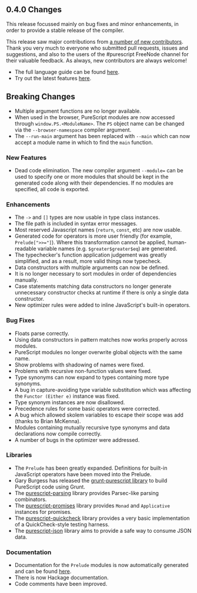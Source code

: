 ## 0.4.0 Changes

This release focussed mainly on bug fixes and minor enhancements, in order to provide a stable release of the compiler.

This release saw major contributions from [a number of new contributors](https://github.com/purescript/purescript/graphs/contributors). Thank you very much to everyone who submitted pull requests, issues and suggestions, and also to the users of the #purescript FreeNode channel for their valuable feedback. As always, new contributors are always welcome!

- The full language guide can be found [here](http://purescript.readthedocs.org).
- Try out the latest features [here](http://tryps.functorial.com).

## Breaking Changes
 
- Multiple argument functions are no longer available.
- When used in the browser, PureScript modules are now accessed through `window.PS.<ModuleName>`. The `PS` object name can be changed via the `--browser-namespace` compiler argument.
- The `--run-main` argument has been replaced with `--main` which can now accept a module name in which to find the `main` function.
 
### New Features
 
- Dead code elimination. The new compiler argument `--module=` can be used to specify one or more modules that should be kept in the generated code along with their dependencies. If no modules are specified, all code is exported.
 
### Enhancements
 
- The `->` and `[]` types are now usable in type class instances.
- The file path is included in syntax error messages.
- Most reserved Javascript names (`return`, `const`, etc) are now usable.
- Generated code for operators is more user friendly (for example, `Prelude[">>="]`). Where this transformation cannot be applied, human-readable variable names (e.g. `$greater$greater$eq`) are generated.
- The typechecker's function application judgement was greatly simplified, and as a result, more valid things now typecheck.
- Data constructors with multiple arguments can now be defined.
- It is no longer necessary to sort modules in order of dependencies manually.
- Case statements matching data constructors no longer generate unnecessary constructor checks at runtime if there is only a single data constructor.
- New optimizer rules were added to inline JavaScript's built-in operators.
 
### Bug Fixes
 
- Floats parse correctly.
- Using data constructors in pattern matches now works properly across modules.
- PureScript modules no longer overwrite global objects with the same name.
- Show problems with shadowing of names were fixed.
- Problems with recursive non-function values were fixed.
- Type synonyms can now expand to types containing more type synonyms.
- A bug in capture-avoiding type variable substitution which was affecting the `Functor (Either e)` instance was fixed.
- Type synonym instances are now disallowed.
- Precedence rules for some basic operators were corrected.
- A bug which allowed skolem variables to escape their scope was add (thanks to Brian McKenna).
- Modules containing mutually recursive type synonyms and data declarations now compile correctly.
- A number of bugs in the optimizer were addressed.
 
### Libraries

- The `Prelude` has been greatly expanded. Definitions for built-in JavaScript operators have been moved into the Prelude.
- Gary Burgess has released the [grunt-purescript library](https://github.com/purescript/grunt-purescript) to build PureScript code using Grunt.
- The [purescript-parsing](https://github.com/purescript/purescript-parsing) library provides Parsec-like parsing combinators.
- The [purescript-promises](https://github.com/purescript/purescript-promises) library provides `Monad` and `Applicative` instances for promises.
- The [purescript-quickcheck](https://github.com/purescript/purescript-quickcheck) library provides a very basic implementation of a QuickCheck-style testing harness.
- The [purescript-json](https://github.com/purescript/purescript-json) library aims to provide a safe way to consume  JSON data.

### Documentation

- Documentation for the `Prelude` modules is now automatically generated and can be found [here](http://purescript.readthedocs.org/en/latest/prelude.html).
- There is now Hackage documentation.
- Code comments have been improved.
